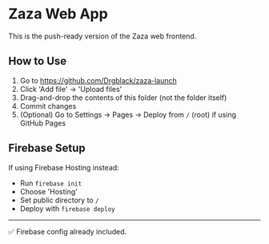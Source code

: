 # Zaza Web App

This is the push-ready version of the Zaza web frontend.

## How to Use

1. Go to https://github.com/Drgblack/zaza-launch
2. Click 'Add file' → 'Upload files'
3. Drag-and-drop the contents of this folder (not the folder itself)
4. Commit changes
5. (Optional) Go to Settings → Pages → Deploy from `/` (root) if using GitHub Pages

## Firebase Setup

If using Firebase Hosting instead:
- Run `firebase init`
- Choose 'Hosting'
- Set public directory to `/`
- Deploy with `firebase deploy`

---  
✅ Firebase config already included.
